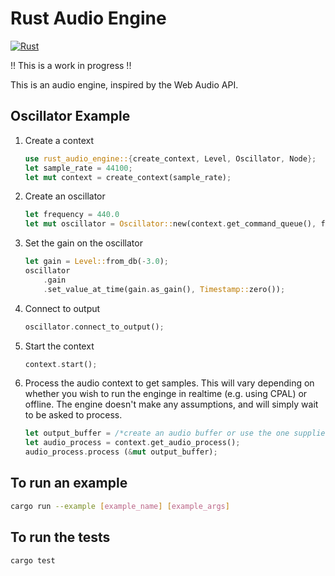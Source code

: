 # Rust Audio Engine

[![Rust](https://github.com/joefocusrite/rawdio/actions/workflows/rust.yml/badge.svg)](https://github.com/joefocusrite/rawdio/actions/workflows/rust.yml)

!! This is a work in progress !!

This is an audio engine, inspired by the Web Audio API.

## Oscillator Example

1. Create a context

    ```rust
    use rust_audio_engine::{create_context, Level, Oscillator, Node};
    let sample_rate = 44100;
    let mut context = create_context(sample_rate);
    ```

1. Create an oscillator

    ```rust
    let frequency = 440.0
    let mut oscillator = Oscillator::new(context.get_command_queue(), frequency);
    ```

1. Set the gain on the oscillator

    ```rust
    let gain = Level::from_db(-3.0);
    oscillator
        .gain
        .set_value_at_time(gain.as_gain(), Timestamp::zero());
    ```

1. Connect to output

    ```rust
    oscillator.connect_to_output();
    ```

1. Start the context

    ```rust
    context.start();
    ```

1. Process the audio context to get samples. This will vary depending on whether
  you wish to run the enginge in realtime (e.g. using CPAL) or offline. The engine
  doesn't make any assumptions, and will simply wait to be asked to process.

    ```rust
    let output_buffer = /*create an audio buffer or use the one supplied by your audio device in its callback*/
    let audio_process = context.get_audio_process();
    audio_process.process (&mut output_buffer);
    ```

## To run an example

```sh
cargo run --example [example_name] [example_args]
```

## To run the tests

```sh
cargo test
```
